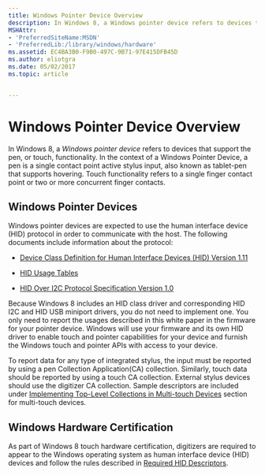 ```yaml
---
title: Windows Pointer Device Overview
description: In Windows 8, a Windows pointer device refers to devices that support the pen, or touch, functionality.
MSHAttr:
- 'PreferredSiteName:MSDN'
- 'PreferredLib:/library/windows/hardware'
ms.assetid: EC4BA3B0-F9B0-497C-9B71-97E415DFB45D
ms.author: eliotgra
ms.date: 05/02/2017
ms.topic: article


---
```


# Windows Pointer Device Overview


In Windows 8, a *Windows pointer device* refers to devices that support the pen, or touch, functionality. In the context of a Windows Pointer Device, a pen is a single contact point active stylus input, also known as tablet-pen that supports hovering. Touch functionality refers to a single finger contact point or two or more concurrent finger contacts.

## Windows Pointer Devices


Windows pointer devices are expected to use the human interface device (HID) protocol in order to communicate with the host. The following documents include information about the protocol:

-   [Device Class Definition for Human Interface Devices (HID) Version 1.11](http://www.usb.org/developers/hidpage/HID1_11.pdf)

-   [HID Usage Tables](http://www.usb.org/developers/hidpage/Hut1_12v2.pdf)

-   [HID Over I2C Protocol Specification Version 1.0](http://msdn.microsoft.com/library/windows/hardware/hh852380)

Because Windows 8 includes an HID class driver and corresponding HID I2C and HID USB miniport drivers, you do not need to implement one. You only need to report the usages described in this white paper in the firmware for your pointer device. Windows will use your firmware and its own HID driver to enable touch and pointer capabilities for your device and furnish the Windows touch and pointer APIs with access to your device.

To report data for any type of integrated stylus, the input must be reported by using a pen Collection Application(CA) collection. Similarly, touch data should be reported by using a touch CA collection. External stylus devices should use the digitizer CA collection. Sample descriptors are included under [Implementing Top-Level Collections in Multi-touch Devices](implementing-top-level-collections-in-multitouch-devices.md) section for multi-touch devices.

## Windows Hardware Certification


As part of Windows 8 touch hardware certification, digitizers are required to appear to the Windows operating system as human interface device (HID) devices and follow the rules described in [Required HID Descriptors](required-descriptors.md#required-hid-descriptors).

 

 






